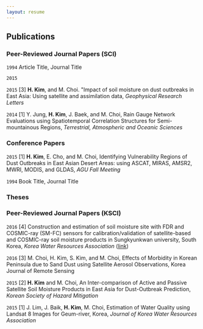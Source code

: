 ```yaml
---
layout: resume
---
```

## Publications

<!-- A list is also available [online](https://scholar.google.com/citations?user=ZJx_f8gAAAAJ) -->

### Peer-Reviewed Journal Papers (SCI)

`1994`
Article Title, Journal Title

`2015`


`2015`
[3] __H. Kim__, and M. Choi. "Impact of soil moisture on dust outbreaks in East Asia: Using satellite and assimilation data,
_Geophysical Research Letters_ 

`2014`
[1] Y. Jung, __H. Kim__, J. Baek, and M. Choi, Rain Gauge Network Evaluations using Spatiotemporal Correlation Structures for Semi-mountainous Regions, 
_Terrestrial, Atmospheric and Oceanic Sciences_

### Conference Papers

`2015`
[1] __H. Kim__, E. Cho, and M. Choi, Identifying Vulnerability Regions of Dust Outbreaks in East Asian Desert Areas: using ASCAT, MIRAS, AMSR2, MWRI, MODIS, and GLDAS, 
_AGU Fall Meeting_

`1994`
Book Title, Journal Title

### Theses

### Peer-Reviewed Journal Papers (KSCI)
`2016`
[4] Construction and estimation of soil moisture site with FDR and COSMIC-ray (SM-FC) sensors for calibration/validation of satellite-based and COSMIC-ray soil moisture products in Sungkyunkwan university, South Korea, 
_Korea Water Resources Association_ ([link](https://www.koreascience.or.kr/article/JAKO201609757436435.page))

`2016`
[3] M. Choi, H. Kim, S. Kim, and M. Choi, Effects of Morbidity in Korean Peninsula due to Sand Dust using Satellite Aerosol Observations,
Korea Journal of Remote Sensing

`2015`
[2] __H. Kim__ and M. Choi, An Inter-comparison of Active and Passive Satellite Soil Moisture Products in East Asia for Dust-Outbreak Prediction,
_Korean Society of Hazard Mitigation_

`2015`
[1] J. Lim, J. Baik, __H. Kim__, M. Choi, Estimation of Water Quality using Landsat 8 Images for Geum-river, Korea, 
_Journal of Korea Water Resources Association_
<!-- ### Footer

Last updated: Jun 2021 -->


